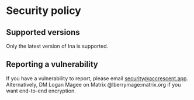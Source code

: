 <!--
Copyright 2024 Logan Magee

SPDX-License-Identifier: MPL-2.0
-->

# Security policy

## Supported versions

Only the latest version of Ina is supported.

## Reporting a vulnerability

If you have a vulnerability to report, please email <security@accrescent.app>. Alternatively, DM
Logan Magee on Matrix @lberrymage:matrix.org if you want end-to-end encryption.
